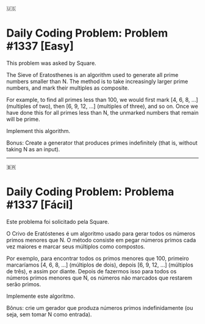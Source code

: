 :us:
# Daily Coding Problem: Problem #1337 [Easy]
This problem was asked by Square.

The Sieve of Eratosthenes is an algorithm used to generate all prime numbers smaller than N. The method is to take increasingly larger prime numbers, and mark their multiples as composite.

For example, to find all primes less than 100, we would first mark [4, 6, 8, ...] (multiples of two), then [6, 9, 12, ...] (multiples of three), and so on. Once we have done this for all primes less than N, the unmarked numbers that remain will be prime.

Implement this algorithm.

Bonus: Create a generator that produces primes indefinitely (that is, without taking N as an input).

___

:brazil: 
# Daily Coding Problem: Problema #1337 [Fácil]
Este problema foi solicitado pela Square.

O Crivo de Eratóstenes é um algoritmo usado para gerar todos os números primos menores que N. O método consiste em pegar números primos cada vez maiores e marcar seus múltiplos como compostos.

Por exemplo, para encontrar todos os primos menores que 100, primeiro marcaríamos [4, 6, 8, ...] (múltiplos de dois), depois [6, 9, 12, ...] (múltiplos de três), e assim por diante. Depois de fazermos isso para todos os números primos menores que N, os números não marcados que restarem serão primos.

Implemente este algoritmo.

Bônus: crie um gerador que produza números primos indefinidamente (ou seja, sem tomar N como entrada).